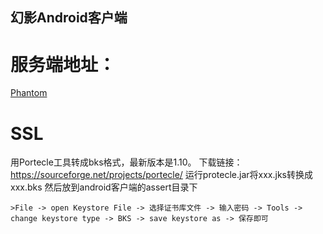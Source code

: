 ## 幻影Android客户端

# 服务端地址：

[Phantom](https://github.com/wangjianfengnb/Phantom)


# SSL

用Portecle工具转成bks格式，最新版本是1.10。
下载链接：https://sourceforge.net/projects/portecle/
运行protecle.jar将xxx.jks转换成xxx.bks 然后放到android客户端的assert目录下

```　
>File -> open Keystore File -> 选择证书库文件 -> 输入密码 -> Tools -> change keystore type -> BKS -> save keystore as -> 保存即可
```
